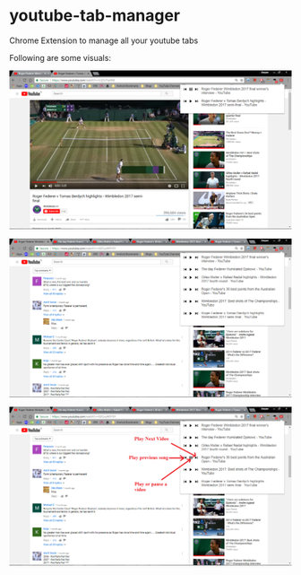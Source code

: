 # youtube-tab-manager
Chrome Extension to manage all your youtube tabs

Following are some visuals:

![alt tag](https://github.com/darpansaraf/youtube-tab-manager/blob/master/images/1.PNG)

![alt tag](https://github.com/darpansaraf/youtube-tab-manager/blob/master/images/2.PNG)

![alt tag](https://github.com/darpansaraf/youtube-tab-manager/blob/master/images/3.PNG)

